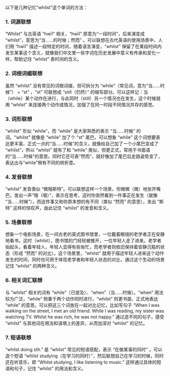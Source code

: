以下是几种记忆“whilst”这个单词的方法：

### 1. 词源联想
“Whilst” 与古英语 “hwīl” 相关，“hwīl” 原意为“一段时间”，后来演变成 “whilst”，意思为“当……的时候；然而” 。可以联想在古代英语的使用场景中，人们用 “hwīl” 描述一段特定的时间，随着语言演变，“whilst” 保留了在某段时间内发生某事这个含义，就像我们中文里一些字词在历史发展中意义有传承和变化一样，帮助记住 “whilst” 表时间的含义。

### 2. 词根词缀联想
虽然 “whilst” 没有常见的词根词缀，但可拆分为 “while”（常见词，意为“当……时候”） + “st” ，“st” 可联想成 “still（仍然）” 的缩写部分。可以这样记：当（while）某个动作在进行，与此同时（still）另一个情况也在发生，这个时候就用 “whilst” 来连接两个动作或情况，加强了在同一时段不同情况并存的感觉。

### 3. 词形联想
“whilst” 形似 “while”，而 “while” 是大家熟悉的表示 “当……时候” 的词。“whilst” 就像是 “while” 加了个 “st” 尾巴。可以想象 “while” 这个词想要表达更丰富、正式一点的“当……时候”的含义，就像给自己加了一个小尾巴变成了 “whilst”，所以 “whilst” 就有了和 “while” 类似，但更正式，常用于书面语的“当……时候”的意思。同时它还可表“然而”，就好像加了尾巴后走路姿势变了，表达出与“while”稍有不同的转折意。

### 4. 发音联想
“whilst” 发音类似 “微哦斯特”。可以联想这样一个场景，你微微（微）地张开嘴巴，发出一声“哦（哦）”，表示在思考，这时你突然看到一件事正在发生（就像 “当……时候”），而这件事又和你原本想的有不同（类似 “然而” 的意思），发出 “斯特” 这样的惊叹声，由此记住 “whilst” 的发音和含义。

### 5. 场景联想
想象一个电影场景，在一间古老的英式图书馆里，一位戴着眼镜的老学者正在安静地看书。这时（whilst），图书馆的门轻轻被推开，一位年轻人走了进来。老学者抬起头，看着年轻人，年轻人显得有些匆忙，而老学者则依旧保持着安静沉稳的状态（形成 “然而” 的对比）。这个场景里，“whilst” 就用于描述年轻人进来这个动作发生的时间，同时也可用于体现老学者和年轻人状态的对比，通过这个生动的场景记住 “whilst” 的两种含义。

### 6. 相关词汇联想
与 “whilst” 相关的词有 “while”（已提及）、“when”（当……时候）。“when” 用法较为广泛，“while” 侧重于两个动作同时进行，“whilst” 则更书面、正式地表达 “while” 的意思。可以把这三个词放在一起对比记忆，比如写句子 “When I was walking on the street, I met an old friend. While I was reading, my sister was watching TV. Whilst he was rich, he was not happy.” 通过造不同的句子，感受 “whilst” 与其他词在用法和语境上的差异，从而加深对 “whilst” 的记忆。

### 7. 短语联想
“whilst doing sth.” 是 “whilst” 常见的短语搭配，表示 “在做某事的同时” 。可以造个短语 “whilst studying（在学习的同时）”，然后联想自己在学习的时候，同时还在听音乐，即 “Whilst studying, I like listening to music.” 这样通过具体的短语和句子，记住 “whilst” 的用法和含义。 